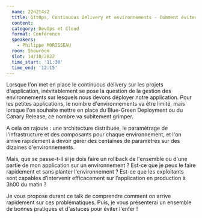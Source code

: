 ```yaml
---
  name: 22d2t4s2
  title: GitOps, Continuous Delivery et environnements - Comment éviter l'enfer ?!
  content:
  category: DevOps et Cloud
  format: Conférence 
  speakers: 
    - Philippe MORISSEAU
  room: Showroom
  slot: 14/10/2022
  time_start: '11:30'
  time_end: '12:15'
---
```

Lorsque l'on met en place le continuous delivery sur les projets d'application, inévitablement se pose la question de la gestion des environnements sur lesquels nous devons déployer notre application. Pour les petites applications, le nombre d'environnements va être limité, mais lorsque l'on souhaite mettre en place du Blue-Green Deployment ou du Canary Release, ce nombre va subitement grimper.

A cela on rajoute : une architecture distribuée, le paramétrage de l'infrastructure et des composants pour chaque environnement, et l'on arrive rapidement à devoir gérer des centaines de paramètres sur des dizaines d'environnements.

Mais, que se passe-t-il si je dois faire un rollback de l'ensemble ou d'une partie de mon application sur un environnement ? Est-ce que je peux le faire rapidement et sans planter l'environnement ? Est-ce que les exploitants sont capables d’intervenir efficacement sur l’application en production à 3h00 du matin ?

Je vous propose durant ce talk de comprendre comment on arrive rapidement sur ces problématiques. Puis, je vous présenterai un ensemble de bonnes pratiques et d'astuces pour éviter l'enfer !
